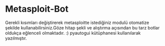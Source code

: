 # Metasploit-Bot

Gerekli kısımları değiştirerek metasploitte istediğiniz modulü otomatize şekilde kullanabilirsiniz.Göze hitap şekli ve alıştırma açısından bu tarz botlar oldukça eğlenceli olmaktadır. :)
pyautogui kütüphanesi kullanılarak yazılmıştır.
